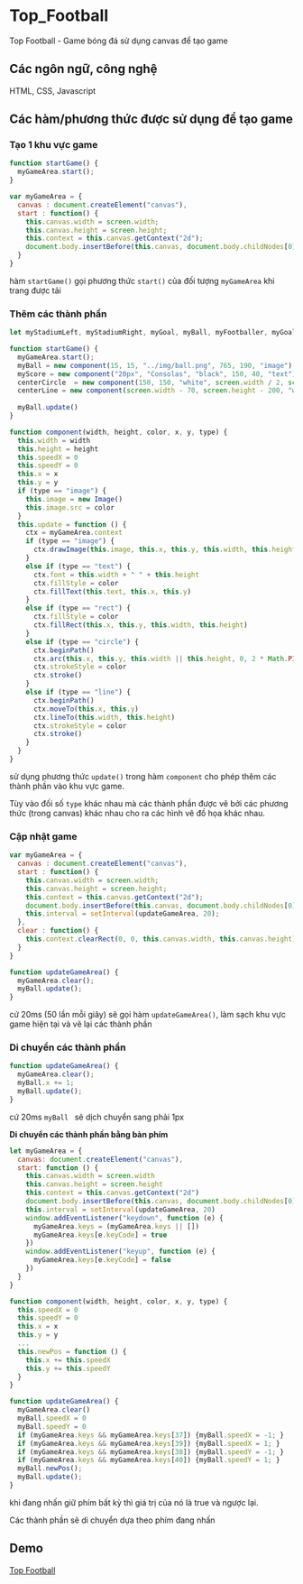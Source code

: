 ﻿# Top_Football

Top Football - Game bóng đá sử dụng canvas để tạo game

## Các ngôn ngữ, công nghệ
HTML, CSS, Javascript

## Các hàm/phương thức được sử dụng để tạo game

### Tạo 1 khu vực game

```javascript
function startGame() {
  myGameArea.start();
}

var myGameArea = {
  canvas : document.createElement("canvas"),
  start : function() {
    this.canvas.width = screen.width;
    this.canvas.height = screen.height;
    this.context = this.canvas.getContext("2d");
    document.body.insertBefore(this.canvas, document.body.childNodes[0]);
  }
}
```
hàm ``startGame()`` gọi phương thức ``start()`` của đối tượng ``myGameArea`` khi trang được tải

### Thêm các thành phần

```javascript
let myStadiumLeft, myStadiumRight, myGoal, myBall, myFootballer, myGoalKeeper, mySoundGoals, mySoundBravo, myScore, myKick, myStreak, centerCircle, centerLine

function startGame() {
  myGameArea.start();
  myBall = new component(15, 15, "../img/ball.png", 765, 190, "image")
  myScore = new component("20px", "Consolas", "black", 150, 40, "text")
  centerCircle  = new component(150, 150, "white", screen.width / 2, screen.height - 200, "circle")
  centerLine = new component(screen.width - 70, screen.height - 200, "white", 70, screen.height - 200, "line")
  
  myBall.update()
}

function component(width, height, color, x, y, type) {
  this.width = width
  this.height = height
  this.speedX = 0
  this.speedY = 0
  this.x = x
  this.y = y
  if (type == "image") {
    this.image = new Image()
    this.image.src = color
  }
  this.update = function () {
    ctx = myGameArea.context
    if (type == "image") {
      ctx.drawImage(this.image, this.x, this.y, this.width, this.height)
    }
    else if (type == "text") {
      ctx.font = this.width + " " + this.height
      ctx.fillStyle = color
      ctx.fillText(this.text, this.x, this.y)
    }
    else if (type == "rect") {
      ctx.fillStyle = color
      ctx.fillRect(this.x, this.y, this.width, this.height)
    }
    else if (type == "circle") {
      ctx.beginPath()
      ctx.arc(this.x, this.y, this.width || this.height, 0, 2 * Math.PI)
      ctx.strokeStyle = color
      ctx.stroke()
    }
    else if (type == "line") {
      ctx.beginPath()
      ctx.moveTo(this.x, this.y)
      ctx.lineTo(this.width, this.height)
      ctx.strokeStyle = color
      ctx.stroke()
    }
  }
}
```
sử dụng phương thức ``update()`` trong hàm ``component`` cho phép thêm các thành phần vào khu vực game.

Tùy vào đối số ``type`` khác nhau mà các thành phần được vẽ bởi các phương thức (trong canvas) khác nhau cho ra các hình vẽ đồ họa khác nhau.

### Cập nhật game

```javascript
var myGameArea = {
  canvas : document.createElement("canvas"),
  start : function() {
    this.canvas.width = screen.width;
    this.canvas.height = screen.height;
    this.context = this.canvas.getContext("2d");
    document.body.insertBefore(this.canvas, document.body.childNodes[0]);
    this.interval = setInterval(updateGameArea, 20);
  },
  clear : function() {
    this.context.clearRect(0, 0, this.canvas.width, this.canvas.height);
  }
}

function updateGameArea() {
  myGameArea.clear();
  myBall.update();
}
```
cứ 20ms (50 lần mỗi giây) sẽ gọi hàm ``updateGameArea()``, làm sạch khu vực game hiện tại và vẽ lại các thành phần

### Di chuyển các thành phần

```javascript
function updateGameArea() {
  myGameArea.clear();
  myBall.x += 1;
  myBall.update();
}
```
cứ 20ms ``myBall `` sẽ dịch chuyển sang phải 1px

**Di chuyển các thành phần bằng bàn phím**
```javascript
let myGameArea = {
  canvas: document.createElement("canvas"),
  start: function () {
    this.canvas.width = screen.width
    this.canvas.height = screen.height
    this.context = this.canvas.getContext("2d")
    document.body.insertBefore(this.canvas, document.body.childNodes[0])
    this.interval = setInterval(updateGameArea, 20)
    window.addEventListener("keydown", function (e) {
      myGameArea.keys = (myGameArea.keys || [])
      myGameArea.keys[e.keyCode] = true
    })
    window.addEventListener("keyup", function (e) {
      myGameArea.keys[e.keyCode] = false
    })
  }
}

function component(width, height, color, x, y, type) {
  this.speedX = 0
  this.speedY = 0
  this.x = x
  this.y = y
  ...
  this.newPos = function () {
    this.x += this.speedX
    this.y += this.speedY
  }
}

function updateGameArea() {
  myGameArea.clear()
  myBall.speedX = 0
  myBall.speedY = 0
  if (myGameArea.keys && myGameArea.keys[37]) {myBall.speedX = -1; }
  if (myGameArea.keys && myGameArea.keys[39]) {myBall.speedX = 1; }
  if (myGameArea.keys && myGameArea.keys[38]) {myBall.speedY = -1; }
  if (myGameArea.keys && myGameArea.keys[40]) {myBall.speedY = 1; }
  myBall.newPos();
  myBall.update();
}
```
khi đang nhấn giữ phím bất kỳ thì giá trị của nó là true và ngược lại.

Các thành phần sẽ di chuyển dựa theo phím đang nhấn

## Demo
[ Top Football ](https://doananhtingithub40102.github.io/Top_Football/html/penalty.html)
